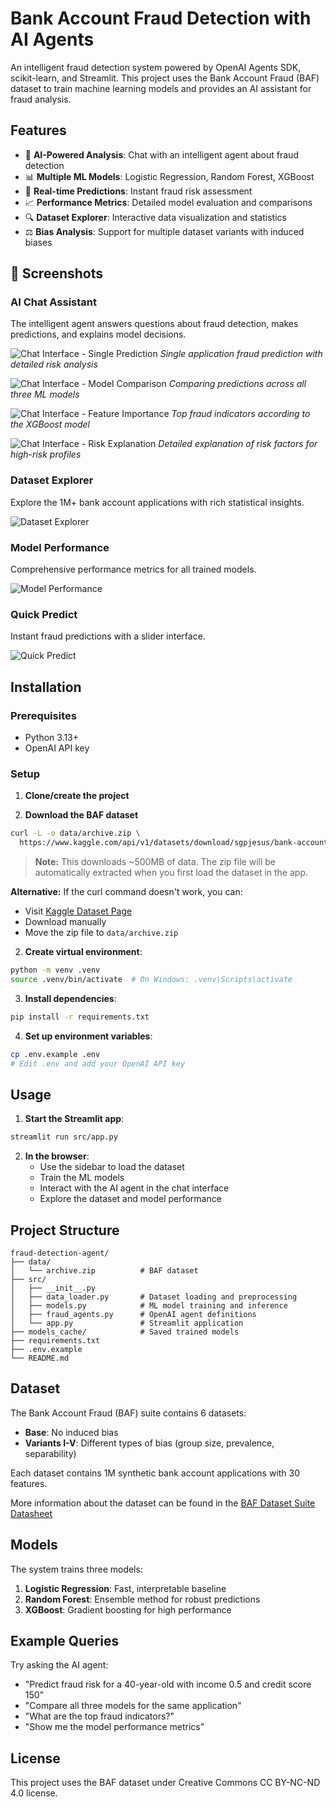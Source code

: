 # Bank Account Fraud Detection with AI Agents

An intelligent fraud detection system powered by OpenAI Agents SDK, scikit-learn, and Streamlit. This project uses the Bank Account Fraud (BAF) dataset to train machine learning models and provides an AI assistant for fraud analysis.

## Features

- 🤖 **AI-Powered Analysis**: Chat with an intelligent agent about fraud detection
- 📊 **Multiple ML Models**: Logistic Regression, Random Forest, XGBoost
- 🎯 **Real-time Predictions**: Instant fraud risk assessment
- 📈 **Performance Metrics**: Detailed model evaluation and comparisons
- 🔍 **Dataset Explorer**: Interactive data visualization and statistics
- ⚖️ **Bias Analysis**: Support for multiple dataset variants with induced biases

## 📸 Screenshots

### AI Chat Assistant
The intelligent agent answers questions about fraud detection, makes predictions, and explains model decisions.

![Chat Interface - Single Prediction](assets/chat_single_prediction.png)
*Single application fraud prediction with detailed risk analysis*

![Chat Interface - Model Comparison](assets/chat_model_comparison.png)
*Comparing predictions across all three ML models*

![Chat Interface - Feature Importance](assets/chat_feature_importance.png)
*Top fraud indicators according to the XGBoost model*

![Chat Interface - Risk Explanation](assets/chat_risk_explanation.png)
*Detailed explanation of risk factors for high-risk profiles*

### Dataset Explorer
Explore the 1M+ bank account applications with rich statistical insights.

![Dataset Explorer](assets/dataset_explorer.png)

### Model Performance
Comprehensive performance metrics for all trained models.

![Model Performance](assets/model_performance.png)

### Quick Predict
Instant fraud predictions with a slider interface.

![Quick Predict](assets/quick_predict.png)

## Installation

### Prerequisites
- Python 3.13+
- OpenAI API key

### Setup

1. **Clone/create the project**

2. **Download the BAF dataset**
```bash
curl -L -o data/archive.zip \
  https://www.kaggle.com/api/v1/datasets/download/sgpjesus/bank-account-fraud-dataset-neurips-2022
```

> **Note:** This downloads ~500MB of data. The zip file will be automatically extracted when you first load the dataset in the app.

**Alternative:** If the curl command doesn't work, you can:
- Visit [Kaggle Dataset Page](https://www.kaggle.com/datasets/sgpjesus/bank-account-fraud-dataset-neurips-2022)
- Download manually
- Move the zip file to `data/archive.zip`

2. **Create virtual environment**:
```bash
python -m venv .venv
source .venv/bin/activate  # On Windows: .venv\Scripts\activate
```

3. **Install dependencies**:
```bash
pip install -r requirements.txt
```

4. **Set up environment variables**:
```bash
cp .env.example .env
# Edit .env and add your OpenAI API key
```

## Usage

1. **Start the Streamlit app**:
```bash
streamlit run src/app.py
```

2. **In the browser**:
   - Use the sidebar to load the dataset
   - Train the ML models
   - Interact with the AI agent in the chat interface
   - Explore the dataset and model performance

## Project Structure
```
fraud-detection-agent/
├── data/
│   └── archive.zip          # BAF dataset
├── src/
│   ├── __init__.py
│   ├── data_loader.py       # Dataset loading and preprocessing
│   ├── models.py            # ML model training and inference
│   ├── fraud_agents.py      # OpenAI agent definitions
│   └── app.py               # Streamlit application
├── models_cache/            # Saved trained models
├── requirements.txt
├── .env.example
└── README.md
```

## Dataset

The Bank Account Fraud (BAF) suite contains 6 datasets:
- **Base**: No induced bias
- **Variants I-V**: Different types of bias (group size, prevalence, separability)

Each dataset contains 1M synthetic bank account applications with 30 features.

More information about the dataset can be found in the [BAF Dataset Suite Datasheet](https://github.com/feedzai/bank-account-fraud/blob/main/documents/datasheet.pdf)

## Models

The system trains three models:
1. **Logistic Regression**: Fast, interpretable baseline
2. **Random Forest**: Ensemble method for robust predictions
3. **XGBoost**: Gradient boosting for high performance

## Example Queries

Try asking the AI agent:
- "Predict fraud risk for a 40-year-old with income 0.5 and credit score 150"
- "Compare all three models for the same application"
- "What are the top fraud indicators?"
- "Show me the model performance metrics"

## License

This project uses the BAF dataset under Creative Commons CC BY-NC-ND 4.0 license.

